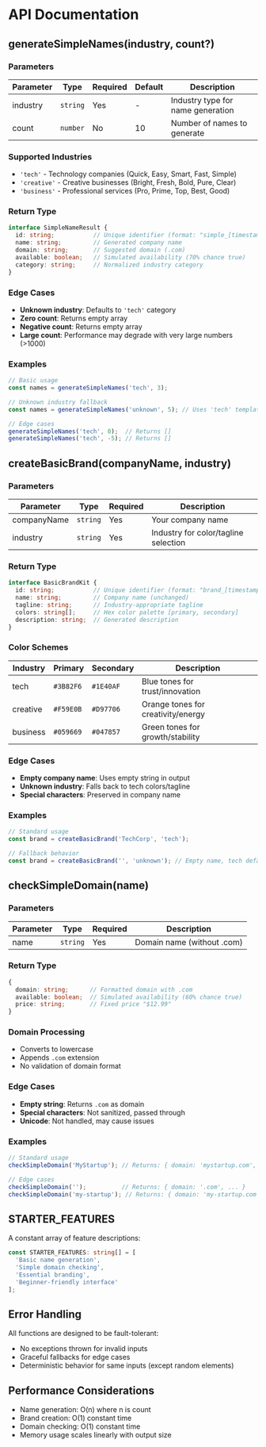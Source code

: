 
# API Documentation

## generateSimpleNames(industry, count?)

### Parameters

| Parameter | Type | Required | Default | Description |
|-----------|------|----------|---------|-------------|
| industry | `string` | Yes | - | Industry type for name generation |
| count | `number` | No | 10 | Number of names to generate |

### Supported Industries

- `'tech'` - Technology companies (Quick, Easy, Smart, Fast, Simple)
- `'creative'` - Creative businesses (Bright, Fresh, Bold, Pure, Clear) 
- `'business'` - Professional services (Pro, Prime, Top, Best, Good)

### Return Type

```typescript
interface SimpleNameResult {
  id: string;           // Unique identifier (format: "simple_[timestamp]_[random]")
  name: string;         // Generated company name
  domain: string;       // Suggested domain (.com)
  available: boolean;   // Simulated availability (70% chance true)
  category: string;     // Normalized industry category
}
```

### Edge Cases

- **Unknown industry**: Defaults to `'tech'` category
- **Zero count**: Returns empty array
- **Negative count**: Returns empty array
- **Large count**: Performance may degrade with very large numbers (>1000)

### Examples

```typescript
// Basic usage
const names = generateSimpleNames('tech', 3);

// Unknown industry fallback
const names = generateSimpleNames('unknown', 5); // Uses 'tech' templates

// Edge cases
generateSimpleNames('tech', 0);  // Returns []
generateSimpleNames('tech', -5); // Returns []
```

## createBasicBrand(companyName, industry)

### Parameters

| Parameter | Type | Required | Description |
|-----------|------|----------|-------------|
| companyName | `string` | Yes | Your company name |
| industry | `string` | Yes | Industry for color/tagline selection |

### Return Type

```typescript
interface BasicBrandKit {
  id: string;           // Unique identifier (format: "brand_[timestamp]_[random]")
  name: string;         // Company name (unchanged)
  tagline: string;      // Industry-appropriate tagline
  colors: string[];     // Hex color palette [primary, secondary]
  description: string;  // Generated description
}
```

### Color Schemes

| Industry | Primary | Secondary | Description |
|----------|---------|-----------|-------------|
| tech | `#3B82F6` | `#1E40AF` | Blue tones for trust/innovation |
| creative | `#F59E0B` | `#D97706` | Orange tones for creativity/energy |
| business | `#059669` | `#047857` | Green tones for growth/stability |

### Edge Cases

- **Empty company name**: Uses empty string in output
- **Unknown industry**: Falls back to tech colors/tagline
- **Special characters**: Preserved in company name

### Examples

```typescript
// Standard usage
const brand = createBasicBrand('TechCorp', 'tech');

// Fallback behavior
const brand = createBasicBrand('', 'unknown'); // Empty name, tech defaults
```

## checkSimpleDomain(name)

### Parameters

| Parameter | Type | Required | Description |
|-----------|------|----------|-------------|
| name | `string` | Yes | Domain name (without .com) |

### Return Type

```typescript
{
  domain: string;      // Formatted domain with .com
  available: boolean;  // Simulated availability (60% chance true)
  price: string;       // Fixed price "$12.99"
}
```

### Domain Processing

- Converts to lowercase
- Appends `.com` extension
- No validation of domain format

### Edge Cases

- **Empty string**: Returns `.com` as domain
- **Special characters**: Not sanitized, passed through
- **Unicode**: Not handled, may cause issues

### Examples

```typescript
// Standard usage
checkSimpleDomain('MyStartup'); // Returns: { domain: 'mystartup.com', ... }

// Edge cases
checkSimpleDomain('');          // Returns: { domain: '.com', ... }
checkSimpleDomain('my-startup'); // Returns: { domain: 'my-startup.com', ... }
```

## STARTER_FEATURES

A constant array of feature descriptions:

```typescript
const STARTER_FEATURES: string[] = [
  'Basic name generation',
  'Simple domain checking', 
  'Essential branding',
  'Beginner-friendly interface'
];
```

## Error Handling

All functions are designed to be fault-tolerant:

- No exceptions thrown for invalid inputs
- Graceful fallbacks for edge cases
- Deterministic behavior for same inputs (except random elements)

## Performance Considerations

- Name generation: O(n) where n is count
- Brand creation: O(1) constant time
- Domain checking: O(1) constant time
- Memory usage scales linearly with output size
